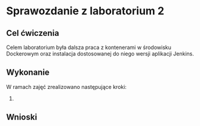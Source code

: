 # Sprawozdanie z laboratorium 2


## Cel ćwiczenia
Celem laboratorium była dalsza praca z kontenerami w środowisku Dockerowym oraz instalacja dostosowanej do niego wersji aplikacji Jenkins.

## Wykonanie
W ramach zajęć zrealizowano następujące kroki:

1. 


## Wnioski